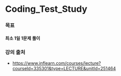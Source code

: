 # Coding_Test_Study
### 목표
#### 최소 1일 1문제 풀이




### 강의 출처
- https://www.inflearn.com/courses/lecture?courseId=335301&type=LECTURE&unitId=251464

